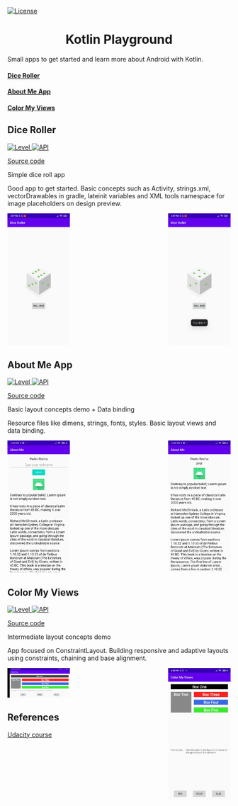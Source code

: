 <a href="https://opensource.org/licenses/Apache-2.0"><img alt="License" src="https://img.shields.io/badge/License-Apache%202.0-blue.svg"/></a>

<h1 align="center">Kotlin Playground</h1>
Small apps to get started and learn more about Android with Kotlin. 

#### [Dice Roller](#dice-roller-1)
#### [About Me App](#about-me-app-1)
#### [Color My Views](#color-my-views-1)


## Dice Roller
<a align="center" href="https://img.shields.io/badge/API-19%2B-brightgreen.svg?style=flat">
    <img alt="Level" src="https://img.shields.io/badge/Level-Beginner-green"/>
</a>
<a align="center" href="https://img.shields.io/badge/API-19%2B-brightgreen.svg?style=flat">
    <img alt="API" src="https://img.shields.io/badge/API-19%2B-brightgreen.svg?style=flat"/>
</a>

[Source code](https://github.com/Pedr0Rocha/kotlin-playground/tree/master/DiceRoller)

Simple dice roll app

Good app to get started. Basic concepts such as Activity, strings.xml, vectorDrawables in gradle, lateinit variables and XML tools namespace for image placeholders on design preview.

<div width="100%">
    <img width="28%" src="DiceRoller/images/image1.jpeg">
    <img width="28%" src="DiceRoller/images/image2.jpeg" align="right">
</div>


## About Me App
<a align="center" href="https://img.shields.io/badge/API-19%2B-brightgreen.svg?style=flat">
    <img alt="Level" src="https://img.shields.io/badge/Level-Beginner-green"/>
</a>
<a align="center" href="https://img.shields.io/badge/API-19%2B-brightgreen.svg?style=flat">
    <img alt="API" src="https://img.shields.io/badge/API-19%2B-brightgreen.svg?style=flat"/>
</a>

[Source code](https://github.com/Pedr0Rocha/kotlin-playground/tree/master/AboutMe)

Basic layout concepts demo + Data binding

Resource files like dimens, strings, fonts, styles. Basic layout views and data binding. 

<div width="100%">
    <img width="28%" src="AboutMe/images/image1.jpeg">
    <img width="28%" src="AboutMe/images/image2.jpeg" align="right">
</div>

## Color My Views
<a align="center" href="https://img.shields.io/badge/API-19%2B-brightgreen.svg?style=flat">
    <img alt="Level" src="https://img.shields.io/badge/Level-Intermediate-yellow"/>
</a>
<a align="center" href="https://img.shields.io/badge/API-19%2B-brightgreen.svg?style=flat">
    <img alt="API" src="https://img.shields.io/badge/API-19%2B-brightgreen.svg?style=flat"/>
</a>

[Source code](https://github.com/Pedr0Rocha/kotlin-playground/tree/master/ColorMyViews)

Intermediate layout concepts demo

App focused on ConstraintLayout. Building responsive and adaptive layouts using constraints, chaining and base alignment. 

<div width="100%">
    <img width="28%" src="ColorMyViews/images/image1.jpeg">
    <img width="28%" src="ColorMyViews/images/image2.jpeg" align="right">
</div>

## References

[Udacity course](https://classroom.udacity.com/courses/ud9012)
